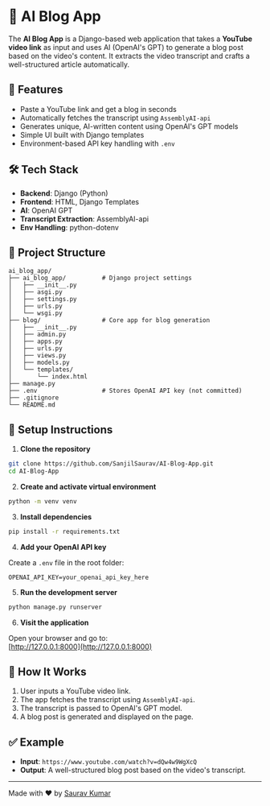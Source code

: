 
# 🧠 AI Blog App

The **AI Blog App** is a Django-based web application that takes a **YouTube video link** as input and uses AI (OpenAI's GPT) to generate a blog post based on the video's content. It extracts the video transcript and crafts a well-structured article automatically.

## 🚀 Features

- Paste a YouTube link and get a blog in seconds
- Automatically fetches the transcript using `AssemblyAI-api`
- Generates unique, AI-written content using OpenAI's GPT models
- Simple UI built with Django templates
- Environment-based API key handling with `.env`

## 🛠 Tech Stack

- **Backend**: Django (Python)
- **Frontend**: HTML, Django Templates
- **AI**: OpenAI GPT
- **Transcript Extraction**: AssemblyAI-api
- **Env Handling**: python-dotenv

## 📁 Project Structure

```
ai_blog_app/
├── ai_blog_app/          # Django project settings
│   ├── __init__.py
│   ├── asgi.py
│   ├── settings.py
│   ├── urls.py
│   └── wsgi.py
├── blog/                 # Core app for blog generation
│   ├── __init__.py
│   ├── admin.py
│   ├── apps.py
│   ├── urls.py
│   ├── views.py
│   ├── models.py
│   └── templates/
│       └── index.html
├── manage.py
├── .env                  # Stores OpenAI API key (not committed)
├── .gitignore
└── README.md
```

## 🧪 Setup Instructions

1. **Clone the repository**
```bash
git clone https://github.com/SanjilSaurav/AI-Blog-App.git
cd AI-Blog-App
```

2. **Create and activate virtual environment**
```bash
python -m venv venv
```

3. **Install dependencies**
```bash
pip install -r requirements.txt
```

4. **Add your OpenAI API key**

Create a `.env` file in the root folder:
```
OPENAI_API_KEY=your_openai_api_key_here
```

5. **Run the development server**
```bash
python manage.py runserver
```

6. **Visit the application**

Open your browser and go to:  
[http://127.0.0.1:8000](http://127.0.0.1:8000)

## 📌 How It Works

1. User inputs a YouTube video link.
2. The app fetches the transcript using `AssemblyAI-api`.
3. The transcript is passed to OpenAI's GPT model.
4. A blog post is generated and displayed on the page.

## ✅ Example

- **Input**: `https://www.youtube.com/watch?v=dQw4w9WgXcQ`
- **Output**: A well-structured blog post based on the video's transcript.

---

Made with ❤️ by [Saurav Kumar](https://github.com/SanjilSaurav)
